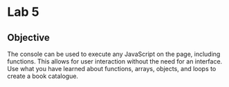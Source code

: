 # Lab 5

## Objective
The console can be used to execute any JavaScript on the page, including functions. This allows for user interaction without the need for an interface. Use what you have learned about functions, arrays, objects, and loops to create a book catalogue.
